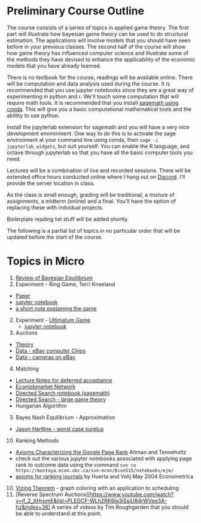 # Preliminary Course Outline

The course consists of a series of topics in applied game theory.  The first part will illustrate how bayesian game theory can be used to do 
structural estimation.  The applications will involve models that you should have seen before in your previous classes.  The second half of the 
course will show how game theory has influenced computer science and illustrate some of the methods they have devised to enhance the applicability
of the economic models that you have already learned.

There is no textbook for the course, readings will be available online. There will be computation and data analysis used during the course.  It is
recommended that you use jupyter notebooks since they are a great way of experimenting in python and r.  We'll touch some computation that will require
math tools.  It is recommended that you install [sagemath using conda](https://doc.sagemath.org/html/en/installation/conda.html).  This will give you a basic 
computational mathematical tools and the abillity to use python.

Install the jupyterlab extension for sagemath and you will have a very nice development environment.  One way to do this is to activate the sage environment at your 
command line using conda, then `sage -i jupyterlab_widgets`, but suit yourself.  You can enable the R language, and octave through jupyterlab so that you have all the 
basic computer tools you need.

Lectures will be a combination of live and recorded sessions.  There will be extended office hours conducted online where I hang out on [Discord](https://discord.com).  I'll
provide the server location in class.

As the class is small enough, grading will be traditional, a mixture of assignments, a midterm (online) and a final.  You'll have the option of replacing these with indvidual
projects.

Boilerplate reading list stuff will be added shortly.

The following is a partial list of topics in no particular order that will be updated before the start of the course.

# Topics in Micro

1. [Review of Bayesian Equilibrium](https://montoya.econ.ubc.ca/Econ600/bayesian.pdf)
6. Experiment - Ring Game, Terri Kneeland
  * [Paper](http://www.tkneeland.com/uploads/9/5/4/8/95483354/ecta11983.pdf)
  * [jupyter notebook](https://montoya.econ.ubc.ca/Econ515/ring_game.slides.html)
  * [a short note explaining the game](https://montoya.econ.ubc.ca/Econ306/terri_experiment.pdf)
2. Experiment - [Ultimatum Game](https://montoya.econ.ubc.ca/Econ600/mike_reference_offer.pdf)
    * [jupyter notebook](https://montoya.econ.ubc.ca/Econ600/ultimatum_game_2.slides.html)
3. Auctions
  * [Theory](https://montoya.econ.ubc.ca/Econ600/auctions.pdf)
  * [Data - eBay computer Chips](tba)
  * [Data - cameras on eBay](tba)
4.  Matching
  * [Lecture Notes for deferred acceptance](http://montoya.econ.ubc.ca/Econ600/matching.pdf)
  * [Econjobmarket Network](https://montoya.econ.ubc.ca/Econ515/notebooks/ejm/econjobmarket.ipynb)
  * [Directed Search notebook (sagemath)](https://montoya.econ.ubc.ca/Econ600/notebooks/directed_search/directed_search_2.ipynb)
  * [Directed Search - large game theory](https://montoya.econ.ubc.ca/Econ600/large_games.pdf)
  * Hungarian Algorithm
3. Bayes Nash Equilibrium - Approximation
  * [Jason Hartline - worst case surplus](http://jasonhartline.com/MDnA/MDnA-chX.pdf)
10. Ranking Methods
  * [Axioms Characterizing the Google Page Rank](https://www.cse.huji.ac.il/~noam/econcs/p1-altman.pdf) Altman and Tenneholtz
  * check out the various jupyter notebooks associated with applying page rank to outcome data using the command `svn co https://montoya.econ.ubc.ca/svn-econ/Econ515/notebooks/ejm/`
  * [axioms for ranking journals](https://www.jstor.org/stable/3598842?seq=1#metadata_info_tab_contents) by Huerta and Volij May 2004 Econometrica
10. [Vizing Theorem](https://montoya.econ.ubc.ca/Econ600/vizing.pdf) - graph coloring with an application to scheduling
10. [Reverse Spectrum Auctions][https://www.youtube.com/watch?v=jf_2_XHrpmE&list=PLEGCF-WLh2RK6lq3iSsiU84rWVee3A-hz&index=38] A series of videos by
    Tim Roughgarden that you should be able to  understand at this point.